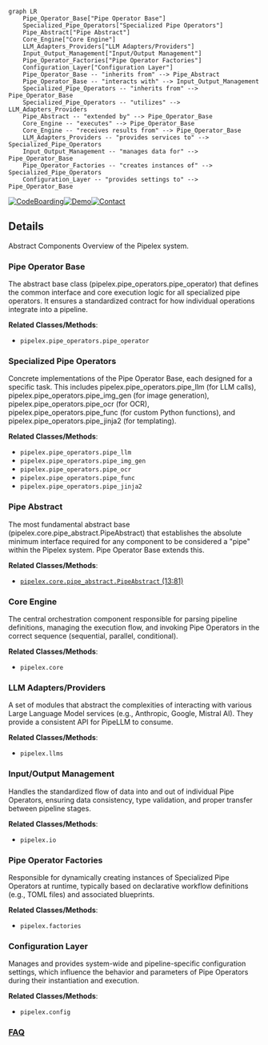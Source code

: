 ```mermaid
graph LR
    Pipe_Operator_Base["Pipe Operator Base"]
    Specialized_Pipe_Operators["Specialized Pipe Operators"]
    Pipe_Abstract["Pipe Abstract"]
    Core_Engine["Core Engine"]
    LLM_Adapters_Providers["LLM Adapters/Providers"]
    Input_Output_Management["Input/Output Management"]
    Pipe_Operator_Factories["Pipe Operator Factories"]
    Configuration_Layer["Configuration Layer"]
    Pipe_Operator_Base -- "inherits from" --> Pipe_Abstract
    Pipe_Operator_Base -- "interacts with" --> Input_Output_Management
    Specialized_Pipe_Operators -- "inherits from" --> Pipe_Operator_Base
    Specialized_Pipe_Operators -- "utilizes" --> LLM_Adapters_Providers
    Pipe_Abstract -- "extended by" --> Pipe_Operator_Base
    Core_Engine -- "executes" --> Pipe_Operator_Base
    Core_Engine -- "receives results from" --> Pipe_Operator_Base
    LLM_Adapters_Providers -- "provides services to" --> Specialized_Pipe_Operators
    Input_Output_Management -- "manages data for" --> Pipe_Operator_Base
    Pipe_Operator_Factories -- "creates instances of" --> Specialized_Pipe_Operators
    Configuration_Layer -- "provides settings to" --> Pipe_Operator_Base
```

[![CodeBoarding](https://img.shields.io/badge/Generated%20by-CodeBoarding-9cf?style=flat-square)](https://github.com/CodeBoarding/GeneratedOnBoardings)[![Demo](https://img.shields.io/badge/Try%20our-Demo-blue?style=flat-square)](https://www.codeboarding.org/demo)[![Contact](https://img.shields.io/badge/Contact%20us%20-%20contact@codeboarding.org-lightgrey?style=flat-square)](mailto:contact@codeboarding.org)

## Details

Abstract Components Overview of the Pipelex system.

### Pipe Operator Base
The abstract base class (pipelex.pipe_operators.pipe_operator) that defines the common interface and core execution logic for all specialized pipe operators. It ensures a standardized contract for how individual operations integrate into a pipeline.


**Related Classes/Methods**:

- `pipelex.pipe_operators.pipe_operator`


### Specialized Pipe Operators
Concrete implementations of the Pipe Operator Base, each designed for a specific task. This includes pipelex.pipe_operators.pipe_llm (for LLM calls), pipelex.pipe_operators.pipe_img_gen (for image generation), pipelex.pipe_operators.pipe_ocr (for OCR), pipelex.pipe_operators.pipe_func (for custom Python functions), and pipelex.pipe_operators.pipe_jinja2 (for templating).


**Related Classes/Methods**:

- `pipelex.pipe_operators.pipe_llm`
- `pipelex.pipe_operators.pipe_img_gen`
- `pipelex.pipe_operators.pipe_ocr`
- `pipelex.pipe_operators.pipe_func`
- `pipelex.pipe_operators.pipe_jinja2`


### Pipe Abstract
The most fundamental abstract base (pipelex.core.pipe_abstract.PipeAbstract) that establishes the absolute minimum interface required for any component to be considered a "pipe" within the Pipelex system. Pipe Operator Base extends this.


**Related Classes/Methods**:

- <a href="https://github.com/CodeBoarding/pipelex/blob/main/pipelex/core/pipe_abstract.py#L13-L81" target="_blank" rel="noopener noreferrer">`pipelex.core.pipe_abstract.PipeAbstract` (13:81)</a>


### Core Engine
The central orchestration component responsible for parsing pipeline definitions, managing the execution flow, and invoking Pipe Operators in the correct sequence (sequential, parallel, conditional).


**Related Classes/Methods**:

- `pipelex.core`


### LLM Adapters/Providers
A set of modules that abstract the complexities of interacting with various Large Language Model services (e.g., Anthropic, Google, Mistral AI). They provide a consistent API for PipeLLM to consume.


**Related Classes/Methods**:

- `pipelex.llms`


### Input/Output Management
Handles the standardized flow of data into and out of individual Pipe Operators, ensuring data consistency, type validation, and proper transfer between pipeline stages.


**Related Classes/Methods**:

- `pipelex.io`


### Pipe Operator Factories
Responsible for dynamically creating instances of Specialized Pipe Operators at runtime, typically based on declarative workflow definitions (e.g., TOML files) and associated blueprints.


**Related Classes/Methods**:

- `pipelex.factories`


### Configuration Layer
Manages and provides system-wide and pipeline-specific configuration settings, which influence the behavior and parameters of Pipe Operators during their instantiation and execution.


**Related Classes/Methods**:

- `pipelex.config`




### [FAQ](https://github.com/CodeBoarding/GeneratedOnBoardings/tree/main?tab=readme-ov-file#faq)

